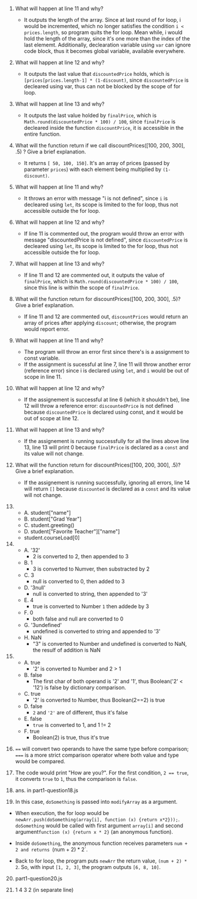 1. What will happen at line 11 and why?
   - It outputs the length of the array. Since at last round of for loop, i would be incremented, which no longer satisfies the condition `i < prices.length`, so program quits the for loop. Mean while, i would hold the length of the array, since it's one more than the index of the last elememt. Additionally, declearation variable using `var` can ignore code block, thus it becomes global variable, available everywhere.

2. What will happen at line 12 and why?
   - It outputs the last value that `discountedPrice` holds, which is `[prices[prices.length-1] * (1-discount)`, since `discountedPrice` is decleared using var, thus can not be blocked by the scope of for loop.

3. What will happen at line 13 and why?
   - It outputs the last value holded by `finalPrice`, which is `Math.round(discountedPrice * 100) / 100`, since `finalPrice` is decleared inside the function `discountPrice`, it is accessible in the entire function. 

4. What will the function return if we call discountPrices([100, 200, 300], .5) ? Give a brief explanation.
   - It returns `[ 50, 100, 150]`. It's an array of prices (passed by parameter `prices`) with each element being multiplied by  `(1-discount)`.

<!-- ----- -->

5. What will happen at line 11 and why?
   - It throws an error with message "i is not defined", since `i` is decleared using `let`, its scope is limited to the for loop, thus not accessible outside the for loop.

6. What will happen at line 12 and why?
   - If line 11 is commented out, the program would throw an error with message "discountedPrice is not defined", since `discountedPrice` is decleared using `let`, its scope is limited to the for loop, thus not accessible outside the for loop.

7. What will happen at line 13 and why?
   - If line 11 and 12 are commented out, it outputs the value of `finalPrice`, which is `Math.round(discountedPrice * 100) / 100`, since this line is within the scope of `finalPrice`.

8. What will the function return for discountPrices([100, 200, 300], .5)? Give a brief explanation.
   - If line 11 and 12 are commented out, `discountPrices` would return an array of prices after applying `discount`; otherwise, the program would report error.

<!-- ----- -->

9. What will happen at line 11 and why?
    - The program will throw an error first since there's is a assignment to const variable.
    - If the assignment is sucessful at line 7, line 11 will throw another error (reference error) since i is declared using `let`, and `i` would be out of scope in line 11.

10. What will happen at line 12 and why?
    - If the assignement is successful at line 6 (which it shouldn't be), line 12 will throw a reference error: `discountedPrice` is not defined because `discountedPrice` is declared using const, and it would be out of scope at line 12.

11. What will happen at line 13 and why?
    - If the assignement is running successfully for all the lines above line 13, line 13 will print 0 because `finalPrice` is declared as a `const` and its value will not change.

12. What will the function return for discountPrices([100, 200, 300], .5)? Give a brief explanation.
    - If the assignement is running successfully, ignoring all errors, line 14 will return `[]` because `discounted` is declared as a `const` and its value will not change.

<!-- ----- -->
13.  
    -  A. student["name"]
    -  B. student["Grad Year"]
    -  C. student.greeting()
    -  D. student["Favorite Teacher"]["name"]
    -  student.courseLoad[0]

14.  
    -  A. '32'
       -  2 is converted to 2, then appended to 3
    -  B. 1
       -  3 is converted to Numver, then substracted by 2
    -  C. 3
       -  null is converted to 0, then added to 3
    -  D. '3null'
       -  null is converted to string, then appended to '3'
    -  E. 4
       -  true is converted to Number `1` then addede by 3
    -  F. 0
       -  both false and null are converted to 0
    -  G. '3undefined'
       -  undefined is converted to string and appended to '3'
    -  H. NaN
       -  "3" is converted to Number and undefined is converted to NaN, the resulf of addition is NaN
15.  
    -  A. true
       -  '2' is converted to Number and 2 > 1
    -  B. false
       -  The first char of both operand is '2' and '1', thus Boolean('2' < '12') is false by dictionary comparison.
    -  C. true
       -  '2' is converted to Number, thus Boolean(2==2) is true
    -  D. false
       -  `2` and `'2'` are of different, thus it's false
    -  E. false
       -  `true` is converted to 1, and 1 != 2
    -  F. true
       -  Boolean(2) is true, thus it's true

16.  `==` will convert two operands to have the same type before comparison; `===` is a more strict comparison operator where both value and type would be compared.

17.  The code would print "How are you?". For the first condition, `2 == true`, it converts `true` to `1`, thus the comparison is `false`.

18.  ans. in part1-question18.js

19.  In this case, `doSomething` is passed into `modifyArray` as a argument. 

- When execution, the for loop would be `newArr.push(doSomething(array[i], function (x) {return x*2}));`. `doSomething` would be called with first argument `array[i]` and second argument`function (x) {return x * 2}` (an anonymous function). 

- Inside `doSomething`, the anonymous function receives parameters `num + 2 and returns `(num + 2) * 2`.
 
-  Back to for loop, the program puts `newArr` the return value, `(num + 2) * 2`. So, with input `[1, 2, 3]`, the program outputs `[6, 8, 10]`.


20. part1-question20.js

21. 1 4 3 2  (in separate line)